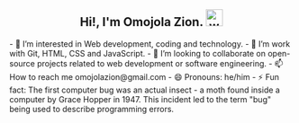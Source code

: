 <h2 align="center">Hi!, I'm Omojola Zion. <img src="https://media1.tenor.com/images/b9371273ae94a946e92074d1b9696680/tenor.gif?itemid=10897308" alt="waving hand" width="30px" height="30px"></h2>
- 👀 I’m interested in Web development, coding and technology.
- 🌱 I’m work with Git, HTML, CSS and JavaScript.
- 💞️ I’m looking to collaborate on open-source projects related to web development or software engineering.
- 📫 How to reach me omojolazion@gmail.com
- 😄 Pronouns: he/him
- ⚡ Fun fact: The first computer bug was an actual insect - a moth found inside a computer by Grace Hopper in 1947. This incident led to the term "bug" being used to describe programming errors.

<!---
zicoly/zicoly is a ✨ special ✨ repository because its `README.md` (this file) appears on your GitHub profile.
You can click the Preview link to take a look at your changes.
--->
